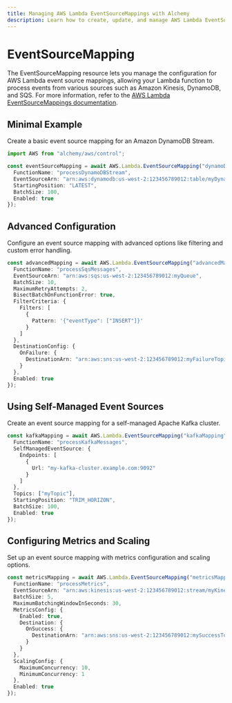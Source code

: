 ```yaml
---
title: Managing AWS Lambda EventSourceMappings with Alchemy
description: Learn how to create, update, and manage AWS Lambda EventSourceMappings using Alchemy Cloud Control.
---
```


# EventSourceMapping

The EventSourceMapping resource lets you manage the configuration for AWS Lambda event source mappings, allowing your Lambda function to process events from various sources such as Amazon Kinesis, DynamoDB, and SQS. For more information, refer to the [AWS Lambda EventSourceMappings documentation](https://docs.aws.amazon.com/lambda/latest/userguide/).

## Minimal Example

Create a basic event source mapping for an Amazon DynamoDB Stream.

```ts
import AWS from "alchemy/aws/control";

const eventSourceMapping = await AWS.Lambda.EventSourceMapping("dynamoDbMapping", {
  FunctionName: "processDynamoDBStream",
  EventSourceArn: "arn:aws:dynamodb:us-west-2:123456789012:table/myDynamoDBTable/stream/2021-01-01T00:00:00.000",
  StartingPosition: "LATEST",
  BatchSize: 100,
  Enabled: true
});
```

## Advanced Configuration

Configure an event source mapping with advanced options like filtering and custom error handling.

```ts
const advancedMapping = await AWS.Lambda.EventSourceMapping("advancedMapping", {
  FunctionName: "processSqsMessages",
  EventSourceArn: "arn:aws:sqs:us-west-2:123456789012:myQueue",
  BatchSize: 10,
  MaximumRetryAttempts: 2,
  BisectBatchOnFunctionError: true,
  FilterCriteria: {
    Filters: [
      {
        Pattern: '{"eventType": ["INSERT"]}'
      }
    ]
  },
  DestinationConfig: {
    OnFailure: {
      DestinationArn: "arn:aws:sns:us-west-2:123456789012:myFailureTopic"
    }
  },
  Enabled: true
});
```

## Using Self-Managed Event Sources

Create an event source mapping for a self-managed Apache Kafka cluster.

```ts
const kafkaMapping = await AWS.Lambda.EventSourceMapping("kafkaMapping", {
  FunctionName: "processKafkaMessages",
  SelfManagedEventSource: {
    Endpoints: [
      {
        Url: "my-kafka-cluster.example.com:9092"
      }
    ]
  },
  Topics: ["myTopic"],
  StartingPosition: "TRIM_HORIZON",
  BatchSize: 100,
  Enabled: true
});
```

## Configuring Metrics and Scaling

Set up an event source mapping with metrics configuration and scaling options.

```ts
const metricsMapping = await AWS.Lambda.EventSourceMapping("metricsMapping", {
  FunctionName: "processMetrics",
  EventSourceArn: "arn:aws:kinesis:us-west-2:123456789012:stream/myKinesisStream",
  BatchSize: 5,
  MaximumBatchingWindowInSeconds: 30,
  MetricsConfig: {
    Enabled: true,
    Destination: {
      OnSuccess: {
        DestinationArn: "arn:aws:sns:us-west-2:123456789012:mySuccessTopic"
      }
    }
  },
  ScalingConfig: {
    MaximumConcurrency: 10,
    MinimumConcurrency: 1
  },
  Enabled: true
});
```